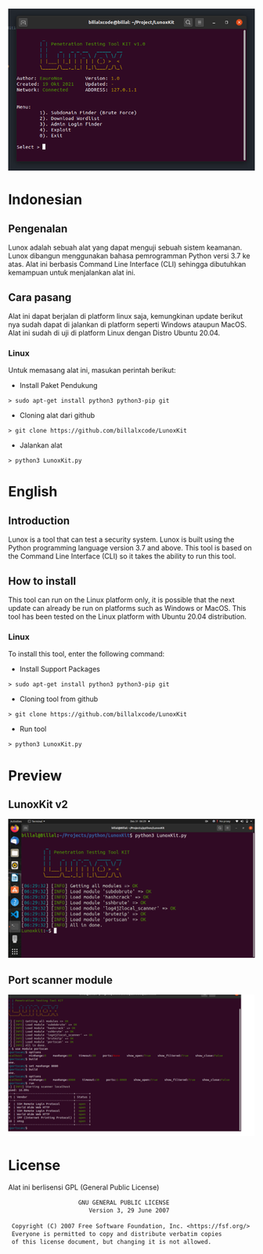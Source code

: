 ![LunoxKit](./images/banner.png)

# Indonesian
## Pengenalan
Lunox adalah sebuah alat yang dapat menguji sebuah sistem keamanan. Lunox dibangun menggunakan bahasa pemrogramman Python versi 3.7 ke atas. Alat ini berbasis Command Line Interface (CLI) sehingga dibutuhkan kemampuan untuk menjalankan alat ini.

## Cara pasang
Alat ini dapat berjalan di platform linux saja, kemungkinan update berikut nya sudah dapat di jalankan di platform seperti Windows ataupun MacOS. Alat ini sudah di uji di platform Linux dengan Distro Ubuntu 20.04.

### Linux
Untuk memasang alat ini, masukan perintah berikut:
- Install Paket Pendukung
```shell
> sudo apt-get install python3 python3-pip git
```
- Cloning alat dari github
```shell
> git clone https://github.com/billalxcode/LunoxKit
```
- Jalankan alat
```shell
> python3 LunoxKit.py
```

# English
## Introduction
Lunox is a tool that can test a security system. Lunox is built using the Python programming language version 3.7 and above. This tool is based on the Command Line Interface (CLI) so it takes the ability to run this tool.

## How to install
This tool can run on the Linux platform only, it is possible that the next update can already be run on platforms such as Windows or MacOS. This tool has been tested on the Linux platform with Ubuntu 20.04 distribution.
### Linux
To install this tool, enter the following command:
- Install Support Packages
```shell
> sudo apt-get install python3 python3-pip git
```
- Cloning tool from github
```shell
> git clone https://github.com/billalxcode/LunoxKit
```
- Run tool
```shell
> python3 LunoxKit.py
```

# Preview
## LunoxKit v2
![Main Menu](./images/preview_mainmenu.png)
## Port scanner module
![Port Scan Module](images/modules/portscan_demo.png)

# License
Alat ini berlisensi GPL (General Public License)
```
                    GNU GENERAL PUBLIC LICENSE
                       Version 3, 29 June 2007

 Copyright (C) 2007 Free Software Foundation, Inc. <https://fsf.org/>
 Everyone is permitted to copy and distribute verbatim copies
 of this license document, but changing it is not allowed.
```
